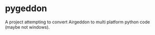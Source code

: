 # pygeddon

A project attempting to convert Airgeddon to multi platform python code (maybe not windows).